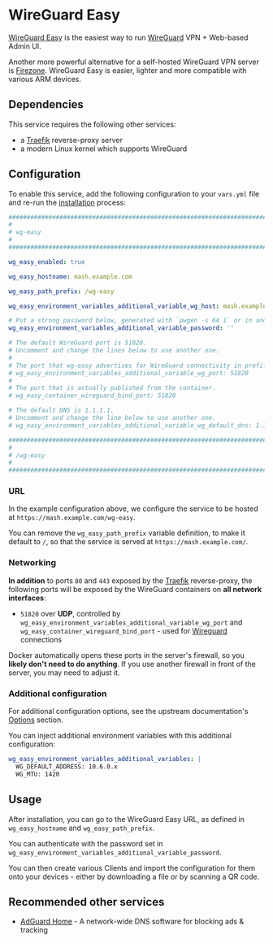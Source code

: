 # WireGuard Easy

[WireGuard Easy](https://github.com/wg-easy/wg-easy) is the easiest way to run [WireGuard](https://www.wireguard.com/) VPN + Web-based Admin UI.

Another more powerful alternative for a self-hosted WireGuard VPN server is [Firezone](firezone.md). WireGuard Easy is easier, lighter and more compatible with various ARM devices.


## Dependencies

This service requires the following other services:

- a [Traefik](traefik.md) reverse-proxy server
- a modern Linux kernel which supports WireGuard


## Configuration

To enable this service, add the following configuration to your `vars.yml` file and re-run the [installation](../installing.md) process:

```yaml
########################################################################
#                                                                      #
# wg-easy                                                              #
#                                                                      #
########################################################################

wg_easy_enabled: true

wg_easy_hostname: mash.example.com

wg_easy_path_prefix: /wg-easy

wg_easy_environment_variables_additional_variable_wg_host: mash.example.com

# Put a strong password below, generated with `pwgen -s 64 1` or in another way
wg_easy_environment_variables_additional_variable_password: ''

# The default WireGuard port is 51820.
# Uncomment and change the lines below to use another one.
#
# The port that wg-easy advertises for WireGuard connectivity in profile files.
# wg_easy_environment_variables_additional_variable_wg_port: 51820
#
# The port that is actually published from the container.
# wg_easy_container_wireguard_bind_port: 51820

# The default DNS is 1.1.1.1.
# Uncomment and change the line below to use another one.
# wg_easy_environment_variables_additional_variable_wg_default_dns: 1.1.1.1

########################################################################
#                                                                      #
# /wg-easy                                                             #
#                                                                      #
########################################################################
```

### URL

In the example configuration above, we configure the service to be hosted at `https://mash.example.com/wg-easy`.

You can remove the `wg_easy_path_prefix` variable definition, to make it default to `/`, so that the service is served at `https://mash.example.com/`.


### Networking

**In addition** to ports `80` and `443` exposed by the [Traefik](traefik.md) reverse-proxy, the following ports will be exposed by the WireGuard containers on **all network interfaces**:

- `51820` over **UDP**, controlled by `wg_easy_environment_variables_additional_variable_wg_port` and `wg_easy_container_wireguard_bind_port` - used for [Wireguard](https://www.wireguard.com/) connections

Docker automatically opens these ports in the server's firewall, so you **likely don't need to do anything**. If you use another firewall in front of the server, you may need to adjust it.

### Additional configuration

For additional configuration options, see the upstream documentation's [Options](https://github.com/WeeJeWel/wg-easy#options) section.

You can inject additional environment variables with this additional configuration:

```yaml
wg_easy_environment_variables_additional_variables: |
  WG_DEFAULT_ADDRESS: 10.6.0.x
  WG_MTU: 1420
```

## Usage

After installation, you can go to the WireGuard Easy URL, as defined in `wg_easy_hostname` and `wg_easy_path_prefix`.

You can authenticate with the password set in `wg_easy_environment_variables_additional_variable_password`.

You can then create various Clients and import the configuration for them onto your devices - either by downloading a file or by scanning a QR code.


## Recommended other services

- [AdGuard Home](adguard-home.md) - A network-wide DNS software for blocking ads & tracking
